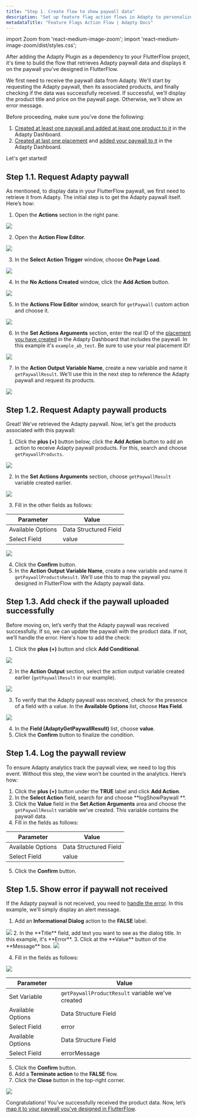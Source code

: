 ```yaml
---
title: "Step 1. Create flow to show paywall data"
description: "Set up feature flag action flows in Adapty to personalize user subscription journeys."
metadataTitle: "Feature Flags Action Flow | Adapty Docs"
---
```


import Zoom from 'react-medium-image-zoom';
import 'react-medium-image-zoom/dist/styles.css';


After adding the Adapty Plugin as a dependency to your FlutterFlow project, it's time to build the flow that retrieves Adapty paywall data and displays it on the paywall you've designed in FlutterFlow.

We first need to receive the paywall data from Adapty. We'll start by requesting the Adapty paywall, then its associated products, and finally checking if the data was successfully received. If successful, we’ll display the product title and price on the paywall page. Otherwise, we'll show an error message.

Before proceeding, make sure you've done the following:

1. [Created at least one paywall and added at least one product to it](create-paywall) in the Adapty Dashboard.
2. [Created at last one placement](create-placement) and [added your paywall to it](add-audience-paywall-ab-test) in the Adapty Dashboard.

Let's get started!

## Step 1.1. Request Adapty paywall
As mentioned, to display data in your FlutterFlow paywall, we first need to retrieve it from Adapty. The initial step is to get the Adapty paywall itself. Here’s how:

1. Open the **Actions** section in the right pane.

  <Zoom>
    <img src={require('./FF_img/switch-to-actions.webp').default}
    style={{
      border: '1px solid #727272', /* border width and color */
      width: '700px', /* image width */
      display: 'block', /* for alignment */
      margin: '0 auto' /* center alignment */
    }}
  />
  </Zoom>

2. Open the **Action Flow Editor**.

  <Zoom>
    <img src={require('./FF_img/new-editor.webp').default}
    style={{
      border: '1px solid #727272', /* border width and color */
      width: '700px', /* image width */
      display: 'block', /* for alignment */
      margin: '0 auto' /* center alignment */
    }}
  />
  </Zoom>

3. In the **Select Action Trigger** window, choose **On Page Load**.
  <Zoom>
    <img src={require('./FF_img/new-on-page-load.webp').default}
    style={{
      border: '1px solid #727272', /* border width and color */
      width: '700px', /* image width */
      display: 'block', /* for alignment */
      margin: '0 auto' /* center alignment */
    }}
  />
  </Zoom>

4. In the **No Actions Created** window, click the **Add Action** button.

  <Zoom>
    <img src={require('./FF_img/new-add-action.webp').default}
    style={{
      border: '1px solid #727272', /* border width and color */
      width: '700px', /* image width */
      display: 'block', /* for alignment */
      margin: '0 auto' /* center alignment */
    }}
  />
  </Zoom>

5. In the **Actions Flow Editor** window, search for `getPaywall` custom action and choose it.

  <Zoom>
    <img src={require('./FF_img/new-get-paywall.webp').default}
    style={{
      border: '1px solid #727272', /* border width and color */
      width: '700px', /* image width */
      display: 'block', /* for alignment */
      margin: '0 auto' /* center alignment */
    }}
  />
  </Zoom>

6. In the **Set Actions Arguments** section, enter the real ID of the [placement you have created](create-placement) in the Adapty Dashboard that includes the paywall. In this example it's `example_ab_test`. Be sure to use your real placement ID!

  <Zoom>
    <img src={require('./FF_img/placement-id.webp').default}
    style={{
      border: '1px solid #727272', /* border width and color */
      width: '700px', /* image width */
      display: 'block', /* for alignment */
      margin: '0 auto' /* center alignment */
    }}
  />
  </Zoom>

7. In the **Action Output Variable Name**, create a new variable and name it `getPaywallResult`. We'll use this in the next step to reference the Adapty paywall and request its products.


  <Zoom>
    <img src={require('./FF_img/new-getpaywallresult-output.webp').default}
    style={{
      border: '1px solid #727272', /* border width and color */
      width: '700px', /* image width */
      display: 'block', /* for alignment */
      margin: '0 auto' /* center alignment */
    }}
  />
  </Zoom>

## Step 1.2. Request Adapty paywall products

Great! We’ve retrieved the Adapty paywall. Now, let's get the products associated with this paywall:

1. Click the **plus (+)** button below, click the **Add Action** button to add an action to receive Adapty paywall products. For this, search and choose `getPaywallProducts`.

  <Zoom>
    <img src={require('./FF_img/new-getpaywallproducts.webp').default}
    style={{
      border: '1px solid #727272', /* border width and color */
      width: '700px', /* image width */
      display: 'block', /* for alignment */
      margin: '0 auto' /* center alignment */
    }}
  />
  </Zoom>

2. In the **Set Actions Arguments** section, choose `getPaywallResult` variable created earlier.

  <Zoom>
    <img src={require('./FF_img/action-getPaywallResult.webp').default}
    style={{
      border: '1px solid #727272', /* border width and color */
      width: '700px', /* image width */
      display: 'block', /* for alignment */
      margin: '0 auto' /* center alignment */
    }}
  />
  </Zoom>

3. Fill in the other fields as follows:

  | Parameter | Value |
  |--------------------------|----------|
  | Available Options| Data Structured Field |
  | Select Field| value |

  <Zoom>
    <img src={require('./FF_img/getPaywall_result-fields.webp').default}
    style={{
      border: '1px solid #727272', /* border width and color */
      width: '700px', /* image width */
      display: 'block', /* for alignment */
      margin: '0 auto' /* center alignment */
    }}
  />
  </Zoom>

4. Click the **Confirm** button.
5. In the **Action Output Variable Name**, create a new variable and name it `getPaywallProductsResult`. We'll use this to map the paywall you designed in FlutterFlow with the Adapty paywall data.

## Step 1.3. Add check if the paywall uploaded successfully

Before moving on, let’s verify that the Adapty paywall was received successfully. If so, we can update the paywall with the product data. If not, we’ll handle the error. Here's how to add the check:

1. Click the **plus (+)** button and click **Add Conditional**.

  <Zoom>
    <img src={require('./FF_img/new-add-conditional.webp').default}
    style={{
      border: '1px solid #727272', /* border width and color */
      width: '700px', /* image width */
      display: 'block', /* for alignment */
      margin: '0 auto' /* center alignment */
    }}
  />
  </Zoom>

2. In the **Action Output** section, select the action output variable created earlier (`getPaywallResult` in our example).

  <Zoom>
    <img src={require('./FF_img/condition-getPaywallResult.webp').default}
    style={{
      border: '1px solid #727272', /* border width and color */
      width: '700px', /* image width */
      display: 'block', /* for alignment */
      margin: '0 auto' /* center alignment */
    }}
  />
  </Zoom>

3. To verify that the Adapty paywall was received, check for the presence of a field with a value. In the **Available Options** list, choose **Has Field**.

  <Zoom>
    <img src={require('./FF_img/has-field.webp').default}
    style={{
      border: '1px solid #727272', /* border width and color */
      width: '700px', /* image width */
      display: 'block', /* for alignment */
      margin: '0 auto' /* center alignment */
    }}
  />
  </Zoom>

4. In the **Field (AdaptyGetPaywallResult)** list, choose **value**.
6. Click the **Confirm** button to finalize the condition. 

## Step 1.4. Log the paywall review

To ensure Adapty analytics track the paywall view, we need to log this event. Without this step, the view won’t be counted in the analytics. Here’s how:

1. Click the **plus (+)** button under the **TRUE** label and click **Add Action**.
2. In the **Select Action** field, search for and choose **logShowPaywall **.
3. Click the **Value** field in the **Set Action Arguments** area and choose the `getPaywallResult` variable we've created. This variable contains the paywall data.
4. Fill in the fields as follows:

  | Parameter | Value |
  |--------------------------|----------|
  | Available Options| Data Structured Field |
  | Select Field| value |

5. Click the **Confirm** button.

## Step 1.5. Show error if paywall not received

If the Adapty paywall is not received, you need to [handle the error](error-handling-on-flutter-react-native-unity#system-storekit-codes). In this example, we'll simply display an alert message.

1. Add an **Informational Dialog** action to the **FALSE** label.
  <Zoom>
    <img src={require('./FF_img/informational-dialog.webp').default}
    style={{
      border: '1px solid #727272', /* border width and color */
      width: '700px', /* image width */
      display: 'block', /* for alignment */
      margin: '0 auto' /* center alignment */
    }}
  />
  </Zoom>
2. In the **Title** field, add text you want to see as the dialog title. In this example, it's **Error**.
3. Click at the **Value** button of the **Message** box.

  <Zoom>
    <img src={require('./FF_img/value-parameters.webp').default}
    style={{
      border: '1px solid #727272', /* border width and color */
      width: '700px', /* image width */
      display: 'block', /* for alignment */
      margin: '0 auto' /* center alignment */
    }}
  />
  </Zoom>

 4. Fill in the fields as follows:

  <Zoom>
    <img src={require('./FF_img/error.webp').default}
    style={{
      border: '1px solid #727272', /* border width and color */
      width: '700px', /* image width */
      display: 'block', /* for alignment */
      margin: '0 auto' /* center alignment */
    }}
  />
  </Zoom>

  | Parameter | Value |
  |--------------------------|----------|
  | Set Variable| `getPaywallProductResult` variable we've created  |
  | Available Options| Data Structure Field |
  | Select Field | error |
  | Available Options| Data Structure Field |
  | Select Field | errorMessage |

5. Click the **Confirm** button.
6. Add a **Terminate action** to the  **FALSE** flow.
7. Click the **Close** button in the top-right corner.
  <Zoom>
    <img src={require('./FF_img/close.webp').default}
    style={{
      border: '1px solid #727272', /* border width and color */
      width: '700px', /* image width */
      display: 'block', /* for alignment */
      margin: '0 auto' /* center alignment */
    }}
  />
  </Zoom>

  Congratulations! You’ve successfully received the product data. Now, let’s [map it to your paywall you've designed in FlutterFlow](ff-add-variables-to-paywalls).
